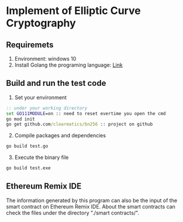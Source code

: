 # Implement of Elliptic Curve Cryptography

## Requiremets
1. Environment: windows 10
2. Install Golang the programing language: [Link](https://golang.org/doc/install)

## Build and run the test code
1. Set your environment
```cmd
:: under your working directory
set GO111MODULE=on :: need to reset evertime you open the cmd
go mod init
go get github.com/clearmatics/bn256 :: project on github
```
2. Compile packages and dependencies
```cmd
go build test.go
```
3. Execute the binary file
```cmd
go build test.exe
```

## Ethereum Remix IDE
The information generated by this program can also be the input of the smart contract on Ethereum Remix IDE.
About the smart contracts can check the files under the directory "./smart contracts/".
